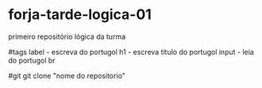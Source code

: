# forja-tarde-logica-01
primeiro repositório lógica da turma

#tags
label - escreva do portugol
h1 - escreva titulo do portugol
input - leia do portugol br

#git
git clone "nome do repositorio"